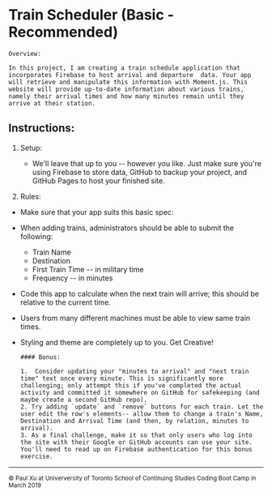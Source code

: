 # Train Scheduler (Basic - Recommended)

    Overview:

    In this project, I am creating a train schedule application that incorporates Firebase to host arrival and departure  data. Your app will retrieve and manipulate this information with Moment.js. This website will provide up-to-date information about various trains, namely their arrival times and how many minutes remain until they arrive at their station.
    
    
## Instructions: 

1. Setup:

   * We'll leave that up to you -- however you like. Just make sure you're using Firebase to store data, GitHub to backup your project, and GitHub Pages to host your finished site.

2. Rules:

  * Make sure that your app suits this basic spec:
  
  * When adding trains, administrators should be able to submit the following:
    
    + Train Name
    + Destination 
    + First Train Time -- in military time
    + Frequency -- in minutes
  
  * Code this app to calculate when the next train will arrive; this should be relative to the current time.
  
  * Users from many different machines must be able to view same train times.
  
  * Styling and theme are completely up to you. Get Creative!

        #### Bonus:
        
        1.  Consider updating your "minutes to arrival" and "next train time" text once every minute. This is significantly more challenging; only attempt this if you've completed the actual activity and committed it somewhere on GitHub for safekeeping (and maybe create a second GitHub repo).
        2. Try adding `update` and `remove` buttons for each train. Let the user edit the row's elements-- allow them to change a train's Name, Destination and Arrival Time (and then, by relation, minutes to arrival).
        3. As a final challenge, make it so that only users who log into the site with their Google or GitHub accounts can use your site. You'll need to read up on Firebase authentication for this bonus exercise.


____________________
<sub> &copy; Paul Xu at Univerversity of Toronto School of Continuing Studies Coding Boot Camp in March 2019 </sub>
